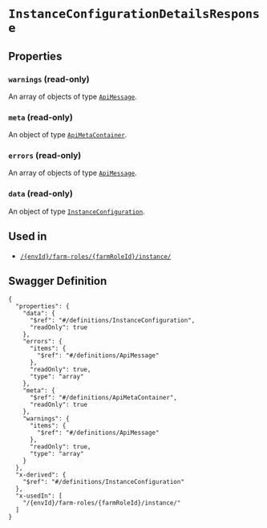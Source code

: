# `InstanceConfigurationDetailsResponse` #







## Properties ##

### `warnings` (read-only) ###




An array of 
objects of type [`ApiMessage`](./../definitions/ApiMessage.mkd).


### `meta` (read-only) ###




An object of type [`ApiMetaContainer`](./../definitions/ApiMetaContainer.mkd).



### `errors` (read-only) ###




An array of 
objects of type [`ApiMessage`](./../definitions/ApiMessage.mkd).


### `data` (read-only) ###




An object of type [`InstanceConfiguration`](./../definitions/InstanceConfiguration.mkd).





## Used in ##

  + [`/{envId}/farm-roles/{farmRoleId}/instance/`](./../rest/api/v1beta0/user/{envId}/farm-roles/{farmRoleId}/instance/)

## Swagger Definition ##

    {
      "properties": {
        "data": {
          "$ref": "#/definitions/InstanceConfiguration", 
          "readOnly": true
        }, 
        "errors": {
          "items": {
            "$ref": "#/definitions/ApiMessage"
          }, 
          "readOnly": true, 
          "type": "array"
        }, 
        "meta": {
          "$ref": "#/definitions/ApiMetaContainer", 
          "readOnly": true
        }, 
        "warnings": {
          "items": {
            "$ref": "#/definitions/ApiMessage"
          }, 
          "readOnly": true, 
          "type": "array"
        }
      }, 
      "x-derived": {
        "$ref": "#/definitions/InstanceConfiguration"
      }, 
      "x-usedIn": [
        "/{envId}/farm-roles/{farmRoleId}/instance/"
      ]
    }

